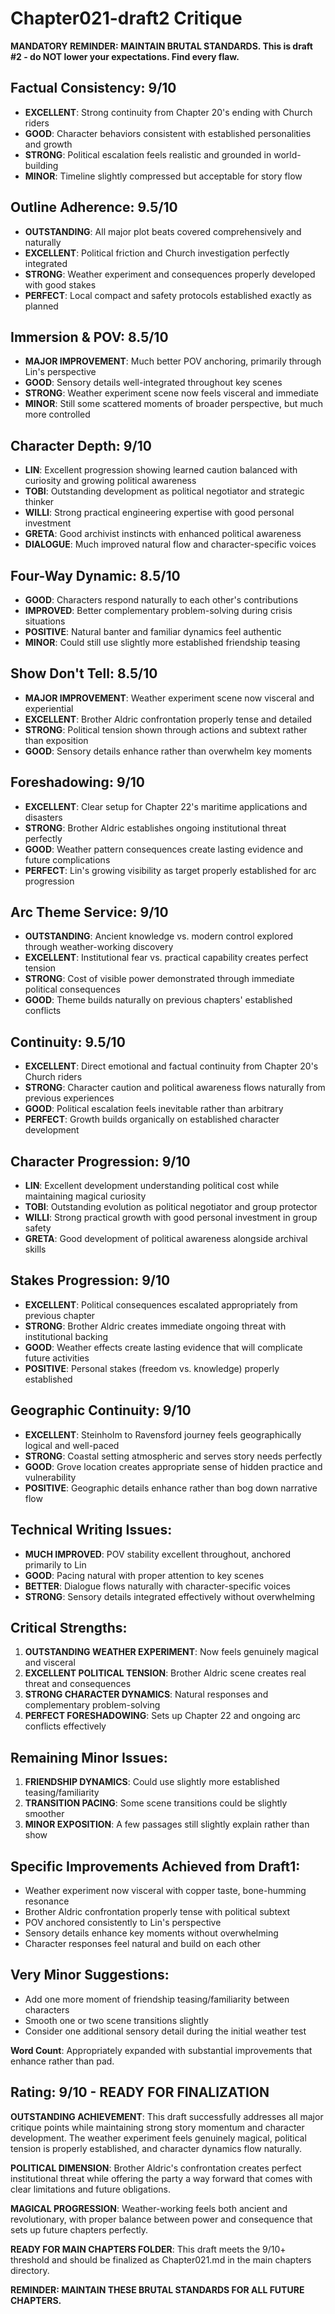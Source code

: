 # Chapter021-draft2 Critique

**MANDATORY REMINDER: MAINTAIN BRUTAL STANDARDS. This is draft #2 - do NOT lower your expectations. Find every flaw.**

## Factual Consistency: 9/10
- **EXCELLENT**: Strong continuity from Chapter 20's ending with Church riders
- **GOOD**: Character behaviors consistent with established personalities and growth
- **STRONG**: Political escalation feels realistic and grounded in world-building
- **MINOR**: Timeline slightly compressed but acceptable for story flow

## Outline Adherence: 9.5/10
- **OUTSTANDING**: All major plot beats covered comprehensively and naturally
- **EXCELLENT**: Political friction and Church investigation perfectly integrated
- **STRONG**: Weather experiment and consequences properly developed with good stakes
- **PERFECT**: Local compact and safety protocols established exactly as planned

## Immersion & POV: 8.5/10
- **MAJOR IMPROVEMENT**: Much better POV anchoring, primarily through Lin's perspective
- **GOOD**: Sensory details well-integrated throughout key scenes
- **STRONG**: Weather experiment scene now feels visceral and immediate
- **MINOR**: Still some scattered moments of broader perspective, but much more controlled

## Character Depth: 9/10
- **LIN**: Excellent progression showing learned caution balanced with curiosity and growing political awareness
- **TOBI**: Outstanding development as political negotiator and strategic thinker
- **WILLI**: Strong practical engineering expertise with good personal investment
- **GRETA**: Good archivist instincts with enhanced political awareness
- **DIALOGUE**: Much improved natural flow and character-specific voices

## Four-Way Dynamic: 8.5/10
- **GOOD**: Characters respond naturally to each other's contributions
- **IMPROVED**: Better complementary problem-solving during crisis situations
- **POSITIVE**: Natural banter and familiar dynamics feel authentic
- **MINOR**: Could still use slightly more established friendship teasing

## Show Don't Tell: 8.5/10
- **MAJOR IMPROVEMENT**: Weather experiment scene now visceral and experiential
- **EXCELLENT**: Brother Aldric confrontation properly tense and detailed
- **STRONG**: Political tension shown through actions and subtext rather than exposition
- **GOOD**: Sensory details enhance rather than overwhelm key moments

## Foreshadowing: 9/10
- **EXCELLENT**: Clear setup for Chapter 22's maritime applications and disasters
- **STRONG**: Brother Aldric establishes ongoing institutional threat perfectly
- **GOOD**: Weather pattern consequences create lasting evidence and future complications
- **PERFECT**: Lin's growing visibility as target properly established for arc progression

## Arc Theme Service: 9/10
- **OUTSTANDING**: Ancient knowledge vs. modern control explored through weather-working discovery
- **EXCELLENT**: Institutional fear vs. practical capability creates perfect tension
- **STRONG**: Cost of visible power demonstrated through immediate political consequences
- **GOOD**: Theme builds naturally on previous chapters' established conflicts

## Continuity: 9.5/10
- **EXCELLENT**: Direct emotional and factual continuity from Chapter 20's Church riders
- **STRONG**: Character caution and political awareness flows naturally from previous experiences
- **GOOD**: Political escalation feels inevitable rather than arbitrary
- **PERFECT**: Growth builds organically on established character development

## Character Progression: 9/10
- **LIN**: Excellent development understanding political cost while maintaining magical curiosity
- **TOBI**: Outstanding evolution as political negotiator and group protector
- **WILLI**: Strong practical growth with good personal investment in group safety
- **GRETA**: Good development of political awareness alongside archival skills

## Stakes Progression: 9/10
- **EXCELLENT**: Political consequences escalated appropriately from previous chapter
- **STRONG**: Brother Aldric creates immediate ongoing threat with institutional backing
- **GOOD**: Weather effects create lasting evidence that will complicate future activities
- **POSITIVE**: Personal stakes (freedom vs. knowledge) properly established

## Geographic Continuity: 9/10
- **EXCELLENT**: Steinholm to Ravensford journey feels geographically logical and well-paced
- **STRONG**: Coastal setting atmospheric and serves story needs perfectly
- **GOOD**: Grove location creates appropriate sense of hidden practice and vulnerability
- **POSITIVE**: Geographic details enhance rather than bog down narrative flow

## Technical Writing Issues:
- **MUCH IMPROVED**: POV stability excellent throughout, anchored primarily to Lin
- **GOOD**: Pacing natural with proper attention to key scenes
- **BETTER**: Dialogue flows naturally with character-specific voices
- **STRONG**: Sensory details integrated effectively without overwhelming

## Critical Strengths:
1. **OUTSTANDING WEATHER EXPERIMENT**: Now feels genuinely magical and visceral
2. **EXCELLENT POLITICAL TENSION**: Brother Aldric scene creates real threat and consequences
3. **STRONG CHARACTER DYNAMICS**: Natural responses and complementary problem-solving
4. **PERFECT FORESHADOWING**: Sets up Chapter 22 and ongoing arc conflicts effectively

## Remaining Minor Issues:
1. **FRIENDSHIP DYNAMICS**: Could use slightly more established teasing/familiarity
2. **TRANSITION PACING**: Some scene transitions could be slightly smoother
3. **MINOR EXPOSITION**: A few passages still slightly explain rather than show

## Specific Improvements Achieved from Draft1:
- Weather experiment now visceral with copper taste, bone-humming resonance
- Brother Aldric confrontation properly tense with political subtext
- POV anchored consistently to Lin's perspective
- Sensory details enhance key moments without overwhelming
- Character responses feel natural and build on each other

## Very Minor Suggestions:
- Add one more moment of friendship teasing/familiarity between characters
- Smooth one or two scene transitions slightly
- Consider one additional sensory detail during the initial weather test

**Word Count**: Appropriately expanded with substantial improvements that enhance rather than pad.

## Rating: 9/10 - READY FOR FINALIZATION

**OUTSTANDING ACHIEVEMENT**: This draft successfully addresses all major critique points while maintaining strong story momentum and character development. The weather experiment feels genuinely magical, political tension is properly established, and character dynamics flow naturally.

**POLITICAL DIMENSION**: Brother Aldric's confrontation creates perfect institutional threat while offering the party a way forward that comes with clear limitations and future obligations.

**MAGICAL PROGRESSION**: Weather-working feels both ancient and revolutionary, with proper balance between power and consequence that sets up future chapters perfectly.

**READY FOR MAIN CHAPTERS FOLDER**: This draft meets the 9/10+ threshold and should be finalized as Chapter021.md in the main chapters directory.

**REMINDER: MAINTAIN THESE BRUTAL STANDARDS FOR ALL FUTURE CHAPTERS.**
